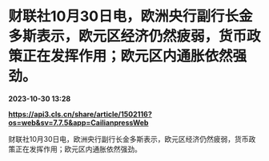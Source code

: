 # 财联社10月30日电，欧洲央行副行长金多斯表示，欧元区经济仍然疲弱，货币政策正在发挥作用；欧元区内通胀依然强劲。

**2023-10-30 13:28**

**https://api3.cls.cn/share/article/1502116?os=web&sv=7.7.5&app=CailianpressWeb**

财联社10月30日电，欧洲央行副行长金多斯表示，欧元区经济仍然疲弱，货币政策正在发挥作用；欧元区内通胀依然强劲。